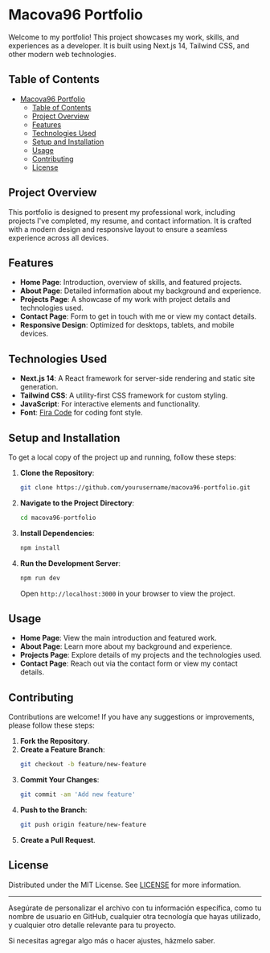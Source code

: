 # Macova96 Portfolio

Welcome to my portfolio! This project showcases my work, skills, and experiences as a developer. It is built using Next.js 14, Tailwind CSS, and other modern web technologies.

## Table of Contents

- [Macova96 Portfolio](#macova96-portfolio)
  - [Table of Contents](#table-of-contents)
  - [Project Overview](#project-overview)
  - [Features](#features)
  - [Technologies Used](#technologies-used)
  - [Setup and Installation](#setup-and-installation)
  - [Usage](#usage)
  - [Contributing](#contributing)
  - [License](#license)

## Project Overview

This portfolio is designed to present my professional work, including projects I've completed, my resume, and contact information. It is crafted with a modern design and responsive layout to ensure a seamless experience across all devices.

## Features

- **Home Page**: Introduction, overview of skills, and featured projects.
- **About Page**: Detailed information about my background and experience.
- **Projects Page**: A showcase of my work with project details and technologies used.
- **Contact Page**: Form to get in touch with me or view my contact details.
- **Responsive Design**: Optimized for desktops, tablets, and mobile devices.

## Technologies Used

- **Next.js 14**: A React framework for server-side rendering and static site generation.
- **Tailwind CSS**: A utility-first CSS framework for custom styling.
- **JavaScript**: For interactive elements and functionality.
- **Font**: [Fira Code](https://github.com/tonsky/FiraCode) for coding font style.

## Setup and Installation

To get a local copy of the project up and running, follow these steps:

1. **Clone the Repository**:
    ```bash
    git clone https://github.com/yourusername/macova96-portfolio.git
    ```

2. **Navigate to the Project Directory**:
    ```bash
    cd macova96-portfolio
    ```

3. **Install Dependencies**:
    ```bash
    npm install
    ```

4. **Run the Development Server**:
    ```bash
    npm run dev
    ```

    Open `http://localhost:3000` in your browser to view the project.

## Usage

- **Home Page**: View the main introduction and featured work.
- **About Page**: Learn more about my background and experience.
- **Projects Page**: Explore details of my projects and the technologies used.
- **Contact Page**: Reach out via the contact form or view my contact details.

## Contributing

Contributions are welcome! If you have any suggestions or improvements, please follow these steps:

1. **Fork the Repository**.
2. **Create a Feature Branch**:
    ```bash
    git checkout -b feature/new-feature
    ```
3. **Commit Your Changes**:
    ```bash
    git commit -am 'Add new feature'
    ```
4. **Push to the Branch**:
    ```bash
    git push origin feature/new-feature
    ```
5. **Create a Pull Request**.

## License

Distributed under the MIT License. See [LICENSE](LICENSE) for more information.

---

Asegúrate de personalizar el archivo con tu información específica, como tu nombre de usuario en GitHub, cualquier otra tecnología que hayas utilizado, y cualquier otro detalle relevante para tu proyecto. 

Si necesitas agregar algo más o hacer ajustes, házmelo saber.